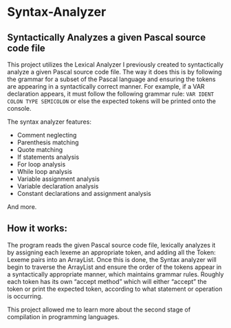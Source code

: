 # Syntax-Analyzer
## Syntactically Analyzes a given Pascal source code file


This project utilizes the Lexical Analyzer I previously created to syntactically analyze a given Pascal source code file. 
The way it does this is by following the grammar for a subset of the Pascal language and ensuring the tokens are appearing in a syntactically correct manner. 
For example, if a VAR declaration appears, it must follow the following grammar rule: `VAR IDENT COLON TYPE SEMICOLON`
or else the expected tokens will be printed onto the console. 

The syntax analyzer features:
<ul>
<li>Comment neglecting</li>
<li>Parenthesis matching</li>
<li>Quote matching</li>
<li>If statements analysis</li>
<li>For loop analysis</li>
<li>While loop analysis</li>
<li>Variable assignment analysis </li>
<li>Variable declaration analysis </li>
<li>Constant declarations and assignment analysis </li>
</ul>
And more. 

## How it works:


The program reads the given Pascal source code file, lexically analyzes it by assigning each lexeme an appropriate token, and adding all the Token: Lexeme 
pairs into an ArrayList. Once this is done, the Syntax analyzer will begin to traverse the ArrayList and ensure the order of the tokens appear in a syntactically appropriate manner, 
which maintains grammar rules. Roughly each token has its own “accept method” which will either “accept” the token or print the expected token, 
according to what statement or operation is occurring. 

This project allowed me to learn more about the second stage of compilation in programming languages. 
